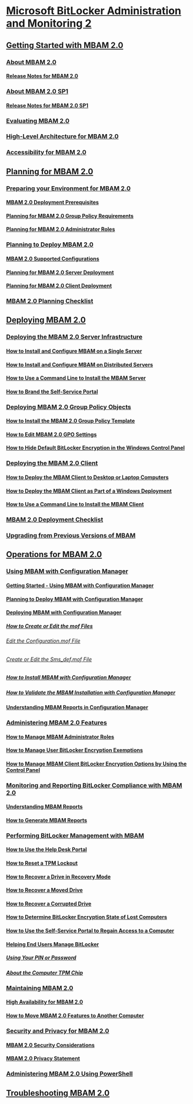 # [Microsoft BitLocker Administration and Monitoring 2](index.md)
## [Getting Started with MBAM 2.0](getting-started-with-mbam-20-mbam-2.md)
### [About MBAM 2.0](about-mbam-20-mbam-2.md)
#### [Release Notes for MBAM 2.0](release-notes-for-mbam-20-mbam-2.md)
### [About MBAM 2.0 SP1](about-mbam-20-sp1.md)
#### [Release Notes for MBAM 2.0 SP1](release-notes-for-mbam-20-sp1.md)
### [Evaluating MBAM 2.0](evaluating-mbam-20-mbam-2.md)
### [High-Level Architecture for MBAM 2.0](high-level-architecture-for-mbam-20-mbam-2.md)
### [Accessibility for MBAM 2.0](accessibility-for-mbam-20-mbam-2.md)
## [Planning for MBAM 2.0](planning-for-mbam-20-mbam-2.md)
### [Preparing your Environment for MBAM 2.0](preparing-your-environment-for-mbam-20-mbam-2.md)
#### [MBAM 2.0 Deployment Prerequisites](mbam-20-deployment-prerequisites-mbam-2.md)
#### [Planning for MBAM 2.0 Group Policy Requirements](planning-for-mbam-20-group-policy-requirements-mbam-2.md)
#### [Planning for MBAM 2.0 Administrator Roles](planning-for-mbam-20-administrator-roles-mbam-2.md)
### [Planning to Deploy MBAM 2.0](planning-to-deploy-mbam-20-mbam-2.md)
#### [MBAM 2.0 Supported Configurations](mbam-20-supported-configurations-mbam-2.md)
#### [Planning for MBAM 2.0 Server Deployment](planning-for-mbam-20-server-deployment-mbam-2.md)
#### [Planning for MBAM 2.0 Client Deployment](planning-for-mbam-20-client-deployment-mbam-2.md)
### [MBAM 2.0 Planning Checklist](mbam-20-planning-checklist-mbam-2.md)
## [Deploying MBAM 2.0](deploying-mbam-20-mbam-2.md)
### [Deploying the MBAM 2.0 Server Infrastructure](deploying-the-mbam-20-server-infrastructure-mbam-2.md)
#### [How to Install and Configure MBAM on a Single Server](how-to-install-and-configure-mbam-on-a-single-server-mbam-2.md)
#### [How to Install and Configure MBAM on Distributed Servers](how-to-install-and-configure-mbam-on-distributed-servers-mbam-2.md)
#### [How to Use a Command Line to Install the MBAM Server](how-to-use-a-command-line-to-install-the-mbam-server.md)
#### [How to Brand the Self-Service Portal](how-to-brand-the-self-service-portal.md)
### [Deploying MBAM 2.0 Group Policy Objects](deploying-mbam-20-group-policy-objects-mbam-2.md)
#### [How to Install the MBAM 2.0 Group Policy Template](how-to-install-the-mbam-20-group-policy-template-mbam-2.md)
#### [How to Edit MBAM 2.0 GPO Settings](how-to-edit-mbam-20-gpo-settings-mbam-2.md)
#### [How to Hide Default BitLocker Encryption in the Windows Control Panel](how-to-hide-default-bitlocker-encryption-in-the-windows-control-panel-mbam-2.md)
### [Deploying the MBAM 2.0 Client](deploying-the-mbam-20-client-mbam-2.md)
#### [How to Deploy the MBAM Client to Desktop or Laptop Computers](how-to-deploy-the-mbam-client-to-desktop-or-laptop-computers-mbam-2.md)
#### [How to Deploy the MBAM Client as Part of a Windows Deployment](how-to-deploy-the-mbam-client-as-part-of-a-windows-deployment-mbam-2.md)
#### [How to Use a Command Line to Install the MBAM Client](how-to-use-a-command-line-to-install-the-mbam-client.md)
### [MBAM 2.0 Deployment Checklist](mbam-20-deployment-checklist-mbam-2.md)
### [Upgrading from Previous Versions of MBAM](upgrading-from-previous-versions-of-mbam.md)
## [Operations for MBAM 2.0](operations-for-mbam-20-mbam-2.md)
### [Using MBAM with Configuration Manager](using-mbam-with-configuration-manager.md)
#### [Getting Started - Using MBAM with Configuration Manager](getting-started---using-mbam-with-configuration-manager.md)
#### [Planning to Deploy MBAM with Configuration Manager](planning-to-deploy-mbam-with-configuration-manager-2.md)
#### [Deploying MBAM with Configuration Manager](deploying-mbam-with-configuration-manager-mbam2.md)
##### [How to Create or Edit the mof Files](how-to-create-or-edit-the-mof-files.md)
###### [Edit the Configuration.mof File](edit-the-configurationmof-file.md)
###### [Create or Edit the Sms_def.mof File](create-or-edit-the-sms-defmof-file.md)
##### [How to Install MBAM with Configuration Manager](how-to-install-mbam-with-configuration-manager.md)
##### [How to Validate the MBAM Installation with Configuration Manager](how-to-validate-the-mbam-installation-with-configuration-manager.md)
#### [Understanding MBAM Reports in Configuration Manager](understanding-mbam-reports-in-configuration-manager.md)
### [Administering MBAM 2.0 Features](administering-mbam-20-features-mbam-2.md)
#### [How to Manage MBAM Administrator Roles](how-to-manage-mbam-administrator-roles-mbam-2.md)
#### [How to Manage User BitLocker Encryption Exemptions](how-to-manage-user-bitlocker-encryption-exemptions-mbam-2.md)
#### [How to Manage MBAM Client BitLocker Encryption Options by Using the Control Panel](how-to-manage-mbam-client-bitlocker-encryption-options-by-using-the-control-panel-mbam-2.md)
### [Monitoring and Reporting BitLocker Compliance with MBAM 2.0](monitoring-and-reporting-bitlocker-compliance-with-mbam-20-mbam-2.md)
#### [Understanding MBAM Reports](understanding-mbam-reports-mbam-2.md)
#### [How to Generate MBAM Reports](how-to-generate-mbam-reports-mbam-2.md)
### [Performing BitLocker Management with MBAM](performing-bitlocker-management-with-mbam-mbam-2.md)
#### [How to Use the Help Desk Portal](how-to-use-the-help-desk-portal.md)
#### [How to Reset a TPM Lockout](how-to-reset-a-tpm-lockout-mbam-2.md)
#### [How to Recover a Drive in Recovery Mode](how-to-recover-a-drive-in-recovery-mode-mbam-2.md)
#### [How to Recover a Moved Drive](how-to-recover-a-moved-drive-mbam-2.md)
#### [How to Recover a Corrupted Drive](how-to-recover-a-corrupted-drive-mbam-2.md)
#### [How to Determine BitLocker Encryption State of Lost Computers](how-to-determine-bitlocker-encryption-state-of-lost-computers-mbam-2.md)
#### [How to Use the Self-Service Portal to Regain Access to a Computer](how-to-use-the-self-service-portal-to-regain-access-to-a-computer.md)
#### [Helping End Users Manage BitLocker](helping-end-users-manage-bitlocker.md)
##### [Using Your PIN or Password](using-your-pin-or-password.md)
##### [About the Computer TPM Chip](about-the-computer-tpm-chip.md)
### [Maintaining MBAM 2.0](maintaining-mbam-20-mbam-2.md)
#### [High Availability for MBAM 2.0](high-availability-for-mbam-20-mbam-2.md)
#### [How to Move MBAM 2.0 Features to Another Computer](how-to-move-mbam-20-features-to-another-computer-mbam-2.md)
### [Security and Privacy for MBAM 2.0](security-and-privacy-for-mbam-20-mbam-2.md)
#### [MBAM 2.0 Security Considerations](mbam-20-security-considerations-mbam-2.md)
#### [MBAM 2.0 Privacy Statement](mbam-20-privacy-statement-mbam-2.md)
### [Administering MBAM 2.0 Using PowerShell](administering-mbam-20-using-powershell-mbam-2.md)
## [Troubleshooting MBAM 2.0](troubleshooting-mbam-20-mbam-2.md)


